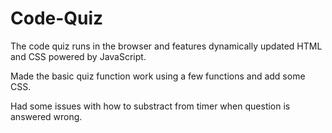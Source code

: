 # Code-Quiz

The code quiz runs in the browser and features dynamically updated HTML and CSS powered by JavaScript.

Made the basic quiz function work using a few functions and add some CSS. 

Had some issues with how to substract from timer when question is answered wrong. 
